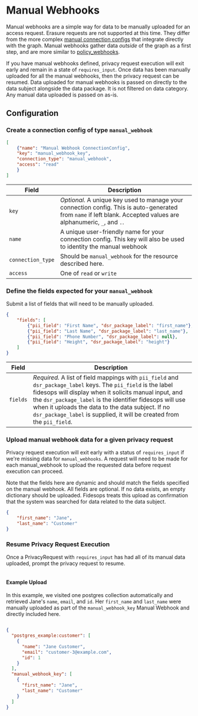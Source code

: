 # Manual Webhooks

Manual webhooks are a simple way for data to be manually uploaded for an access request. Erasure requests are not supported at this time.
They differ from the more complex [manual connection configs](datasets.md#Configure-a-manual-Dataset) that integrate directly with the graph.
Manual webhooks gather data *outside* of the graph as a first step, and are more similar to [policy_webhooks](policy_webhooks.md).


If you have manual webhooks defined, privacy request execution will exit early and remain in a state of `requires_input`.
Once data has been manually uploaded for all the manual webhooks, then the privacy request can be resumed. Data uploaded 
for manual webhooks is passed on directly to the data subject alongside the data package. It is
not filtered on data category.  Any manual data uploaded is passed on as-is.



## Configuration

### Create a connection config of type `manual_webhook`


```json title="<code>POST api/v1/connection</code>"
[
    {"name": "Manual Webhook ConnectionConfig",
    "key": "manual_webhook_key",
    "connection_type": "manual_webhook",
    "access": "read"
    }
]
```

| Field | Description |
|----|----|
| `key` | *Optional.* A unique key used to manage your connection config. This is auto-generated from `name` if left blank. Accepted values are alphanumeric, `_`, and `.`. |
| `name` | A unique user-friendly name for your connection config. This key will also be used to identity the manual webhook|
| `connection_type` | Should be `manual_webhook` for the resource described here. |
| `access` | One of `read` or `write` |


### Define the fields expected for your `manual_webhook`

Submit a list of fields that will need to be manually uploaded.


```json title="<code>PATCH api/v1/connection/{{manual_webhook_key}}/access_manual_webhook</code>"
{
    "fields": [
        {"pii_field": "First Name", "dsr_package_label": "first_name"},
        {"pii_field": "Last Name", "dsr_package_label": "last_name"},
        {"pii_field": "Phone Number", "dsr_package_label": null},
        {"pii_field": "Height", "dsr_package_label": "height"}
    ]
}
```

| Field | Description |
|----|----|
| `fields` | *Required.* A list of field mappings with `pii_field` and `dsr_package_label` keys. The `pii_field` is the label fidesops will display when it solicits manual input, and the `dsr_package_label` is the identifier fidesops will use when it uploads the data to the data subject.  If no `dsr_package_label` is supplied, it will be created from the `pii_field`.


### Upload manual webhook data for a given privacy request

Privacy request execution will exit early with a status of `requires_input` if we're missing data for `manual_webhooks`.
A request will need to be made for each manual_webhook to upload the requested data before request execution can proceed.

Note that the fields here are dynamic and should match the fields specified on the manual webhook. All fields are optional.
If no data exists, an empty dictionary should be uploaded. Fidesops treats this upload as confirmation that the
system was searched for data related to the data subject.

```json title="<code>PATCH /privacy-request/{{privacy_request_id}}/access_manual_webhook/{{manual_webhook_key}}</code>"
{
    "first_name": "Jane",
    "last_name": "Customer"
}
```

### Resume Privacy Request Execution

Once a PrivacyRequest with `requires_input` has had all of its manual data uploaded, prompt the privacy request to resume.

```json title="/privacy-request/{{privacy_request_id}}/resume_from_requires_input</code>"
```

#### Example Upload

In this example, we visited one postgres collection automatically and retrieved Jane's `name`, `email`, and `id`.
Her `first_name` and `last_name` were manually uploaded as part of the `manual_webhook_key` Manual Webhook
and directly included here.

```json

{
  "postgres_example:customer": [
    {
      "name": "Jane Customer",
      "email": "customer-3@example.com",
      "id": 1
    }
  ],
  "manual_webhook_key": [
    {
      "first_name": "Jane",
      "last_name": "Customer"
    }
  ]
}
```